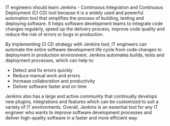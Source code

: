 IT engineers should learn Jenkins - Continuous Integration and Continuous Deployment (CI CD) tool because it is a widely used and powerful automation tool that simplifies the process of building, testing and deploying software. It helps software development teams to integrate code changes regularly, speed up the delivery process, improve code quality and reduce the risk of errors or bugs in production.

By implementing CI CD strategy with Jenkins tool, IT engineers can automate the entire software development life cycle from code changes to deployment in production environment. Jenkins automates builds, tests and deployment processes, which can help to:
- Detect and fix errors quickly
- Reduce manual work and errors
- Increase collaboration and productivity
- Deliver software faster and on time

Jenkins also has a large and active community that continually develops new plugins, integrations and features which can be customized to suit a variety of IT environments. Overall, Jenkins is an essential tool for any IT engineer who wants to improve software development processes and deliver high-quality software in a faster and more efficient way.

